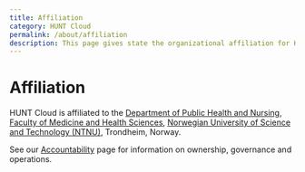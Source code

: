 ```yaml
---
title: Affiliation
category: HUNT Cloud
permalink: /about/affiliation
description: This page gives state the organizational affiliation for HUNT Cloud.
---
```


# Affiliation

HUNT Cloud is affiliated to the [Department of Public Health and Nursing](https://www.ntnu.edu/ism), [Faculty of Medicine and Health Sciences](https://www.ntnu.edu/mh), [Norwegian University of Science and Technology (NTNU)](https://www.ntnu.edu), Trondheim, Norway.

See our [Accountability](/govern-science/accountability) page for information on ownership, governance and operations.

